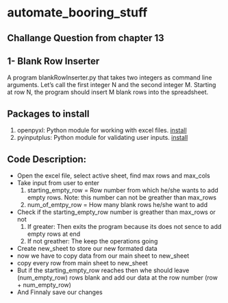 # automate_booring_stuff

## Challange Question from chapter 13 
## 1- Blank Row Inserter
A program blankRowInserter.py that takes two integers  as command line arguments. Let’s call the first integer N and the second integer M. 
Starting at row N, the program should insert M blank rows into the spreadsheet.

## Packages to install
1. openpyxl: Python module for working with excel files. [install](https://openpyxl.readthedocs.io/en/stable/)
2. pyinputplus: Python module for validating user inputs. [install](https://pypi.org/project/PyInputPlus/)

## Code Description:
- Open the excel file, select active sheet, find max rows and max_cols
- Take input from user to enter 
	1. starting_empty_row = Row number from which he/she wants to add empty rows. Note: this number can not be greather than max_rows
	2. num_of_emtpy_row = How many blank rows he/she want to add
- Check if the starting_empty_row number is greather than max_rows or not
	1. If greater: Then exits the program because its does not sence to add empty rows at end
	2. If not greather: The keep the operations going
- Create new_sheet to store our new formated data
- now we have to copy data from our main sheet to new_sheet 
- copy every row from main sheet to new_sheet
- But if the starting_empty_row reaches then whe should leave  (num_empty_row) rows blank and add our data at the row number (row + num_empty_row)
- And Finnaly save our changes     
 	

